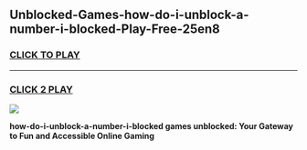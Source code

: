 
## Unblocked-Games-how-do-i-unblock-a-number-i-blocked-Play-Free-25en8
<h3>
<a href="https://premium76.site?title=how-do-i-unblock-a-number-i-blocked&ref=20M">CLICK TO PLAY</a></h3>
<hr>

<h3>
<a href="https://premium76.site?title=how-do-i-unblock-a-number-i-blocked&ref=20M">CLICK 2 PLAY</a>
  
</h3>

<a href="https://premium76.site?title=how-do-i-unblock-a-number-i-blocked&ref=19M"><img src="https://clearcache.store/games.png"></a>


**how-do-i-unblock-a-number-i-blocked games unblocked: Your Gateway to Fun and Accessible Online Gaming**
